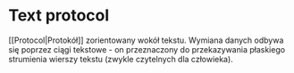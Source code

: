 # Text protocol
[[Protocol|Protokół]] zorientowany wokół tekstu. Wymiana danych odbywa się poprzez ciągi tekstowe - on przeznaczony do przekazywania płaskiego strumienia wierszy tekstu (zwykle czytelnych dla człowieka).